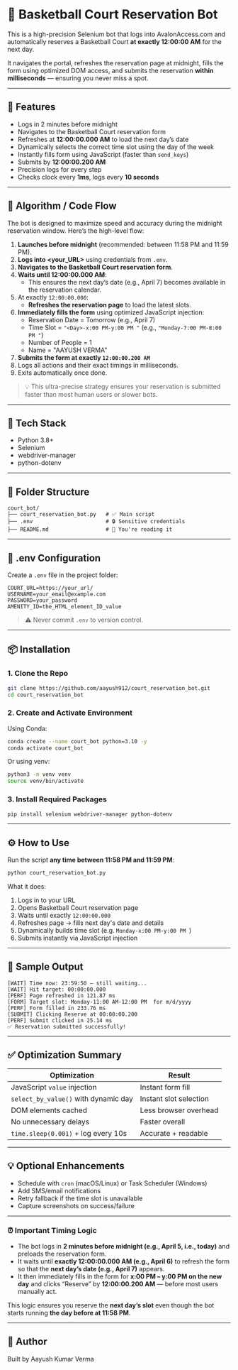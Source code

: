 # 🏀 Basketball Court Reservation Bot

This is a high-precision Selenium bot that logs into AvalonAccess.com and automatically reserves a Basketball Court **at exactly 12:00:00 AM** for the next day.

It navigates the portal, refreshes the reservation page at midnight, fills the form using optimized DOM access, and submits the reservation **within milliseconds** — ensuring you never miss a spot.

---

## 🚀 Features

- Logs in 2 minutes before midnight
- Navigates to the Basketball Court reservation form
- Refreshes at **12:00:00.000 AM** to load the next day’s date
- Dynamically selects the correct time slot using the day of the week
- Instantly fills form using JavaScript (faster than `send_keys`)
- Submits by **12:00:00.200 AM**
- Precision logs for every step
- Checks clock every **1ms**, logs every **10 seconds**

---

## 🧠 Algorithm / Code Flow

The bot is designed to maximize speed and accuracy during the midnight reservation window. Here’s the high-level flow:

1. **Launches before midnight** (recommended: between 11:58 PM and 11:59 PM).
2. **Logs into <your_URL>** using credentials from `.env`.
3. **Navigates to the Basketball Court reservation form**.
4. **Waits until 12:00:00.000 AM**:
    - This ensures the next day’s date (e.g., April 7) becomes available in the reservation calendar.
5. At exactly `12:00:00.000`:
    - **Refreshes the reservation page** to load the latest slots.
6. **Immediately fills the form** using optimized JavaScript injection:
    - Reservation Date = Tomorrow (e.g., April 7)
    - Time Slot = `"<Day>-x:00 PM-y:00 PM "` (e.g., `"Monday-7:00 PM-8:00 PM "`)
    - Number of People = 1
    - Name = "AAYUSH VERMA"
7. **Submits the form at exactly `12:00:00.200 AM`**
8. Logs all actions and their exact timings in milliseconds.
9. Exits automatically once done.

> 💡 This ultra-precise strategy ensures your reservation is submitted faster than most human users or slower bots.

---

## 🧩 Tech Stack

- Python 3.8+
- Selenium
- webdriver-manager
- python-dotenv

---

## 📁 Folder Structure

```
court_bot/
├── court_reservation_bot.py   # ✅ Main script
├── .env                       # 🔒 Sensitive credentials
├── README.md                  # 📘 You're reading it
```

---

## 🔐 .env Configuration

Create a `.env` file in the project folder:

```env
COURT_URL=https://your_url/
USERNAME=your_email@example.com
PASSWORD=your_password
AMENITY_ID=the_HTML_element_ID_value
```

> ⚠️ Never commit `.env` to version control.

---

## 📦 Installation

### 1. Clone the Repo

```bash
git clone https://github.com/aayush912/court_reservation_bot.git
cd court_reservation_bot
```

### 2. Create and Activate Environment

Using Conda:

```bash
conda create --name court_bot python=3.10 -y
conda activate court_bot
```

Or using venv:

```bash
python3 -m venv venv
source venv/bin/activate
```

### 3. Install Required Packages

```bash
pip install selenium webdriver-manager python-dotenv
```

---

## ⚙️ How to Use

Run the script **any time between 11:58 PM and 11:59 PM**:

```bash
python court_reservation_bot.py
```

What it does:

1. Logs in to your URL
2. Opens Basketball Court reservation page
3. Waits until exactly `12:00:00.000`
4. Refreshes page → fills next day's date and details
5. Dynamically builds time slot (e.g. `Monday-x:00 PM-y:00 PM `)
6. Submits instantly via JavaScript injection

---

## 🧪 Sample Output

```
[WAIT] Time now: 23:59:50 — still waiting...
[WAIT] Hit target: 00:00:00.000
[PERF] Page refreshed in 121.87 ms
[FORM] Target slot: Monday-11:00 AM-12:00 PM  for m/d/yyyy
[PERF] Form filled in 233.76 ms
[SUBMIT] Clicking Reserve at 00:00:00.200
[PERF] Submit clicked in 25.14 ms
✅ Reservation submitted successfully!
```

---

## ✅ Optimization Summary

| Optimization                     | Result                    |
|----------------------------------|---------------------------|
| JavaScript `value` injection     | Instant form fill         |
| `select_by_value()` with dynamic day | Instant slot selection     |
| DOM elements cached              | Less browser overhead     |
| No unnecessary delays            | Faster overall            |
| `time.sleep(0.001)` + log every 10s | Accurate + readable       |

---

## 💡 Optional Enhancements

- Schedule with `cron` (macOS/Linux) or Task Scheduler (Windows)
- Add SMS/email notifications
- Retry fallback if the time slot is unavailable
- Capture screenshots on success/failure

---

### ⏰ Important Timing Logic

- The bot logs in **2 minutes before midnight (e.g., April 5, i.e., today)** and preloads the reservation form.
- It waits until **exactly 12:00:00.000 AM (e.g., April 6)** to refresh the form so that the **next day’s date (e.g., April 7)** appears.
- It then immediately fills in the form for **x:00 PM – y:00 PM on the new day** and clicks “Reserve” by **12:00:00.200 AM** — before most users manually act.

This logic ensures you reserve the **next day’s slot** even though the bot starts running **the day before at 11:58 PM**.

---

## 📝 Author

Built by Aayush Kumar Verma
